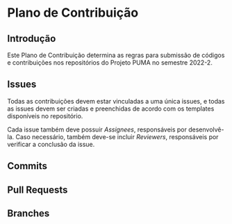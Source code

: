 # Plano de Contribuição

## Introdução

Este Plano de Contribuição determina as regras para submissão de códigos e contribuições nos repositórios do Projeto PUMA no semestre 2022-2.

## Issues

Todas as contribuições devem estar vinculadas a uma única issues, e todas as issues devem ser criadas e preenchidas de acordo com os templates disponíveis no repositório.

Cada issue também deve possuir  *Assignees*, responsáveis por desenvolvê-la. Caso necessário, também deve-se incluir *Reviewers*, responsáveis por verificar a conclusão da issue. 


## Commits 

## Pull Requests

## Branches

